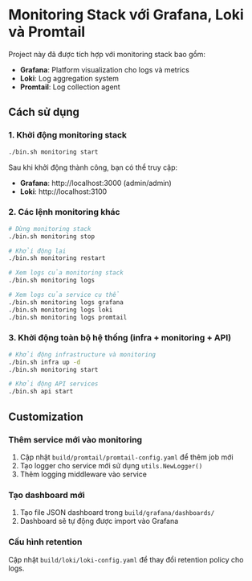 # Monitoring Stack với Grafana, Loki và Promtail

Project này đã được tích hợp với monitoring stack bao gồm:
- **Grafana**: Platform visualization cho logs và metrics
- **Loki**: Log aggregation system
- **Promtail**: Log collection agent

## Cách sử dụng

### 1. Khởi động monitoring stack

```bash
./bin.sh monitoring start
```

Sau khi khởi động thành công, bạn có thể truy cập:
- **Grafana**: http://localhost:3000 (admin/admin)
- **Loki**: http://localhost:3100

### 2. Các lệnh monitoring khác

```bash
# Dừng monitoring stack
./bin.sh monitoring stop

# Khởi động lại
./bin.sh monitoring restart

# Xem logs của monitoring stack
./bin.sh monitoring logs

# Xem logs của service cụ thể
./bin.sh monitoring logs grafana
./bin.sh monitoring logs loki
./bin.sh monitoring logs promtail
```

### 3. Khởi động toàn bộ hệ thống (infra + monitoring + API)

```bash
# Khởi động infrastructure và monitoring
./bin.sh infra up -d
./bin.sh monitoring start

# Khởi động API services
./bin.sh api start
```

## Customization

### Thêm service mới vào monitoring
1. Cập nhật `build/promtail/promtail-config.yaml` để thêm job mới
2. Tạo logger cho service mới sử dụng `utils.NewLogger()`
3. Thêm logging middleware vào service

### Tạo dashboard mới
1. Tạo file JSON dashboard trong `build/grafana/dashboards/`
2. Dashboard sẽ tự động được import vào Grafana

### Cấu hình retention
Cập nhật `build/loki/loki-config.yaml` để thay đổi retention policy cho logs. 